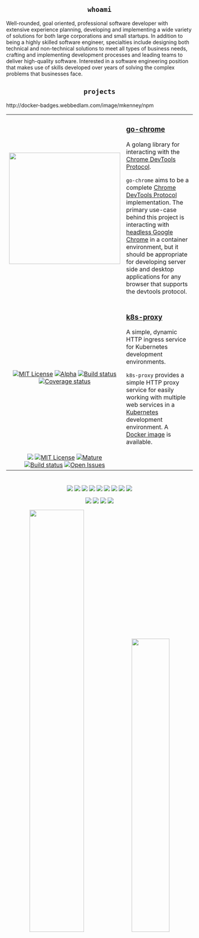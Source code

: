 <h2 align="center"><code>whoami</code></h2>

Well-rounded, goal oriented, professional software developer with extensive experience planning, developing and implementing a wide variety of solutions for both large corporations and small startups. In addition to being a highly skilled software engineer, specialties include designing both technical and non-technical solutions to meet all types of business needs, crafting and implementing development processes and leading teams to deliver high-quality software. Interested in a software engineering position that makes use of skills developed over years of solving the complex problems that businesses face.

<h2 align="center"><code>projects</code></h2>
http://docker-badges.webbedlam.com/image/mkenney/npm
<table><tr>
    <td width="20%" align="center" valign="middle">
        <img src="https://github.com/mkenney/go-chrome/wiki/assets/images/gopher-logo.png" width="300px">
    </td><td width="80%">
        <h3><a href="https://github.com/mkenney/go-chrome/blob/master/README.md">go-chrome</a></h3>
        <p>A golang library for interacting with the <a href="https://chromedevtools.github.io/devtools-protocol/">Chrome DevTools Protocol</a>.</p>
        <p><code>go-chrome</code> aims to be a complete <a href="https://chromedevtools.github.io/devtools-protocol/">Chrome DevTools Protocol</a> implementation. The primary use-case behind this project is interacting with <a href="https://developers.google.com/web/updates/2017/04/headless-chrome">headless Google Chrome</a> in a container environment, but it should be appropriate for developing server side and desktop applications for any browser that supports the devtools protocol.</p>
    </td>
</tr><tr>
    <td width="20%" align="center" valign="middle">
        <a href="https://github.com/mkenney/k8s-proxy/blob/master/LICENSE"><img src="https://img.shields.io/github/license/mkenney/k8s-proxy.svg" alt="MIT License"></a>
        <a href="https://github.com/mkenney/software-guides/blob/master/STABILITY-BADGES.md#alpha"><img src="https://img.shields.io/badge/stability-alpha-f4d03f.svg" alt="Alpha"></a>
        <a href="https://travis-ci.org/mkenney/k8s-proxy"><img src="https://travis-ci.org/mkenney/k8s-proxy.svg?branch=master" alt="Build status"></a>
        <a href="https://codecov.io/gh/mkenney/k8s-proxy"><img src="https://img.shields.io/codecov/c/github/mkenney/k8s-proxy/master.svg" alt="Coverage status"></a>
    </td><td width="80%">
        <h3><a href="https://github.com/mkenney/k8s-proxy/blob/master/README.md">k8s-proxy</a></h3>
        <p>A simple, dynamic HTTP ingress service for Kubernetes development environments.</p>
        <p><code>k8s-proxy</code> provides a simple HTTP proxy service for easily working with multiple web services in a <a href="https://kubernetes.io/">Kubernetes</a> development environment. A <a href="https://hub.docker.com/r/mkenney/k8s-proxy/">Docker image</a> is available.</p>
    </td>
</tr><tr>
    <td width="20%" align="center" valign="middle">
        <img src="http://docker-badges.webbedlam.com/image/mkenney/npm">
        <a href="https://github.com/mkenney/docker-npm/blob/master/LICENSE"><img src="https://img.shields.io/github/license/mkenney/docker-npm.svg" alt="MIT License"></a>
        <a href="https://github.com/mkenney/software-guides/blob/master/STABILITY-BADGES.md#mature"><img src="https://img.shields.io/badge/stability-mature-008000.svg" alt="Mature"></a>
        <a href="https://travis-ci.org/mkenney/docker-npm"><img src="https://travis-ci.org/mkenney/docker-npm.svg?branch=master" alt="Build status"></a>
        <a href="https://github.com/mkenney/docker-npm/issues"><img src="https://img.shields.io/github/issues-raw/mkenney/docker-npm.svg" alt="Open Issues"></a>
    </td><td width="80%">
    </td>
</tr></table>

#


<p align="center" valign="top">
    <a href="https://github.com/mkenney"><img src="https://github-readme-stats.vercel.app/api/pin/?username=mkenney&repo=go-chrome" /></a>
    <a href="https://github.com/mkenney"><img src="https://github-readme-stats.vercel.app/api/pin/?username=mkenney&repo=docker-npm" /></a>
    <a href="https://github.com/mkenney"><img src="https://github-readme-stats.vercel.app/api/pin/?username=mkenney&repo=k8s-proxy" /></a>
    <a href="https://github.com/mkenney"><img src="https://github-readme-stats.vercel.app/api/pin/?username=mkenney&repo=DatatableJs" /></a>
    <a href="https://github.com/mkenney"><img src="https://github-readme-stats.vercel.app/api/pin/?username=mkenney&repo=ExtendJs" /></a>
    <a href="https://github.com/mkenney"><img src="https://github-readme-stats.vercel.app/api/pin/?username=mkenney&repo=.dotfiles" /></a>
    <a href="https://github.com/mkenney"><img src="https://github-readme-stats.vercel.app/api/pin/?username=mkenney&repo=git-status" /></a>
    <a href="https://github.com/mkenney"><img src="https://github-readme-stats.vercel.app/api/pin/?username=mkenney&repo=git-import" /></a>
    <a href="https://github.com/mkenney"><img src="https://github-readme-stats.vercel.app/api/pin/?username=mkenney&repo=Resume" /></a>
</p>

<p align="center">
    <a href="https://github.com/bdlm"><img src="https://github-readme-stats.vercel.app/api/pin/?username=bdlm&repo=log" /></a>
    <a href="https://github.com/bdlm"><img src="https://github-readme-stats.vercel.app/api/pin/?username=bdlm&repo=errors" /></a>
    <a href="https://github.com/bdlm"><img src="https://github-readme-stats.vercel.app/api/pin/?username=bdlm&repo=std" /></a>
    <a href="https://github.com/bdlm"><img src="https://github-readme-stats.vercel.app/api/pin/?username=bdlm&repo=cast" /></a>
</p>

<p align="center">
    <a href="https://github.com/mkenney"><img width="54%" src="https://github-readme-stats.vercel.app/api?username=mkenney" /></a>
    <a href="https://github.com/anuraghazra/convoychat"><img width="45%" src="https://github-readme-stats.vercel.app/api/top-langs/?username=mkenney&hide=perl,vim+script,html,css&langs_count=20&layout=compact" /></a>
</p>

<!--
**mkenney/mkenney** is a ✨ _special_ ✨ repository because its `README.md` (this file) appears on your GitHub profile.

Here are some ideas to get you started:

- 🔭 I’m currently working on ...
- 🌱 I’m currently learning ...
- 👯 I’m looking to collaborate on ...
- 🤔 I’m looking for help with ...
- 💬 Ask me about ...
- 📫 How to reach me: ...
- 😄 Pronouns: ...
- ⚡ Fun fact: ...
-->
